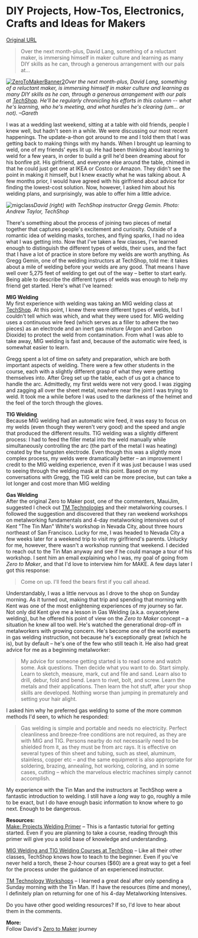# DIY Projects, How-Tos, Electronics, Crafts and Ideas for Makers

[Original URL](http://makezine.com/2011/09/06/zero-to-make-crash-course-in-welding/)

> Over the next month-plus, David Lang, something of a reluctant maker, is immersing himself in maker culture and learning as many DIY skills as he can, through a generous arrangement with our pals at...

[![](http://i0.wp.com/cdn.makezine.com/uploads/2011/08/zerotomakerbanner2.png?resize=599%2C68 "ZeroToMakerBanner2")](http://blog.makezine.com/tag/zerotomaker)_Over the next month-plus, David Lang, something of a reluctant maker, is immersing himself in maker culture and learning as many DIY skills as he can, through a generous arrangement with our pals at [TechShop](http://techshop.ws/index.html). He'll be regularly chronicling his efforts in this column -- what he's learning, who he's meeting, and what hurdles he's clearing (um... or not). –Gareth_

I was at a wedding last weekend, sitting at a table with old friends, people I knew well, but hadn't seen in a while. We were discussing our most recent happenings. The update-a-thon got around to me and I told them that I was getting back to making things with my hands. When I brought up learning to weld, one of my friends' eyes lit up. He had been thinking about learning to weld for a few years, in order to build a grill he'd been dreaming about for his bonfire pit. His girlfriend, and everyone else around the table, chimed in that he could just get one at IKEA or Costco or Amazon. They didn't see the point in making it himself, but I knew exactly what he was talking about. A few months prior, I would have agreed with his girlfriend about advice for finding the lowest-cost solution. Now, however, I asked him about his welding plans, and surprisingly, was able to offer him a little advice.

![](http://i0.wp.com/cdn.makezine.com/uploads/2011/09/migclass.jpg?resize=600%2C448 "migclass")_David (right) with TechShop instructor Gregg Gemin. Photo: Andrew Taylor, TechShop_

There's something about the process of joining two pieces of metal together that captures people's excitement and curiosity. Outside of a romantic idea of welding masks, torches, and flying sparks, I had no idea what I was getting into. Now that I've taken a few classes, I've learned enough to distinguish the different types of welds, their uses, and the fact that I have a lot of practice in store before my welds are worth anything. As Gregg Gemin, one of the welding instructors at TechShop, told me: it takes about a mile of welding before your welds are any good. That means I have well over 5,275 feet of welding to get out of the way – better to start early. Being able to describe the different types of welds was enough to help my friend get started. Here's what I've learned:

**MIG Welding**<br>
My first experience with welding was taking an MIG welding class at [TechShop](http://techshop.ws/). At this point, I knew there were different types of welds, but I couldn't tell which was which, and what they were used for. MIG welding uses a continuous wire feed (which serves as a filler to adhere the two pieces) as an electrode and an inert gas mixture (Argon and Carbon Dioxide) to protect the weld from contamination. From what I was able to take away, MIG welding is fast and, because of the automatic wire feed, is somewhat easier to learn.

Gregg spent a lot of time on safety and preparation, which are both important aspects of welding. There were a few other students in the course, each with a slightly different grasp of what they were getting themselves into. After Greg set up the table, each of us got a chance to handle the arc. Admittedly, my first welds were not very good. I was zigging and zagging all over the sheet metal, nowhere near the joint I was trying to weld. It took me a while before I was used to the darkness of the helmet and the feel of the torch through the gloves.

**TIG Welding**<br>
Because MIG welding had an automatic wire feed, it was easy to focus on my welds (even though they weren't very good) and the speed and angle that produced the different results. TIG welding was a slightly different process: I had to feed the filler metal into the weld manually while simultaneously controlling the arc (the part of the metal I was heating) created by the tungsten electrode. Even though this was a slightly more complex process, my welds were dramatically better – an improvement I credit to the MIG welding experience, even if it was just because I was used to seeing through the welding mask at this point. Based on my conversations with Gregg, the TIG weld can be more precise, but can take a lot longer and cost more than MIG welding

**Gas Welding**<br>
After the original Zero to Maker post, one of the commenters, MauiJim, suggested I check out [TM Technologies](http://www.tinmantech.com/) and their metalworking courses. I followed the suggestion and discovered that they ran weekend workshops on metalworking fundamentals and 4-day metalworking intensives out of Kent "The Tin Man" White's workshop in Nevada City, about three hours northeast of San Francisco. Lucky for me, I was headed to Nevada City a few weeks later for a weekend trip to visit my girlfriend's parents. Unlucky for me, however, there wasn't a workshop running that weekend. I decided to reach out to the Tin Man anyway and see if he could manage a tour of his workshop. I sent him an email explaining who I was, my goal of going from _Zero to Maker_, and that I'd love to interview him for MAKE. A few days later I got this response:

> Come on up. I'll feed the bears first if you call ahead.

Understandably, I was a little nervous as I drove to the shop on Sunday morning. As it turned out, making that trip and spending that morning with Kent was one of the most enlightening experiences of my journey so far. Not only did Kent give me a lesson in Gas Welding (a.k.a. oxyacetylene welding), but he offered his point of view on the _Zero to Maker_ concept – a situation he knew all too well. He's watched the generational drop-off in metalworkers with growing concern. He's become one of the world experts in gas welding instruction, not because he's exceptionally great (which he is), but by default – he's one of the few who still teach it. He also had great advice for me as a beginning metalworker:

> My advice for someone getting started is to read some and watch some. Ask questions. Then decide what you want to do. Start simply. Learn to sketch, measure, mark, cut and file and sand. Learn also to drill, debur, fold and bend. Learn to rivet, bolt, and screw. Learn the metals and their applications. Then learn the hot stuff, after your shop skills are developed. Nothing worse than jumping in prematurely and setting your hair alight.

I asked him why he preferred gas welding to some of the more common methods I'd seen, to which he responded:

> Gas welding is simple and portable and needs no electricity. Perfect cleanliness and breeze-free conditions are not required, as they are with MIG and TIG. Persons nearby do not necessarily need to be shielded from it, as they must be from arc rays. It is effective on several types of thin sheet and tubing, such as steel, aluminum, stainless, copper etc – and the same equipment is also appropriate for soldering, brazing, annealing, hot working, coloring, and in some cases, cutting – which the marvelous electric machines simply cannot accomplish.

My experience with the Tin Man and the instructors at TechShop were a fantastic introduction to welding. I still have a _long_ way to go, roughly a mile to be exact, but I do have enough basic information to know where to go next. Enough to be dangerous.

**Resources:**<br>
[Make: Projects Welding Primer](http://makeprojects.com/Project/Welding-Primer/2/1) – This is a fantastic tutorial for getting started. Even if you are planning to take a course, reading through this primer will give you a solid base of knowledge and understanding.

[MIG Welding and TIG Welding Courses at TechShop](http://techshop.ws/take_classes.html?storeId=4&categoryId=24) – Like all their other classes, TechShop knows how to teach to the beginner. Even if you've never held a torch, these 2-hour courses ($60) are a great way to get a feel for the process under the guidance of an experienced instructor.

[TM Technology Workshops](https://www.tinmantech.com/html/trainings.php) – I learned a great deal after only spending a Sunday morning with the Tin Man. If I have the resources (time and money), I definitely plan on returning for one of his 4-day Metalworking Intensives.

Do you have other good welding resources? If so, I'd love to hear about them in the comments.

**More:**<br>
Follow David's [Zero to Maker](http://blog.makezine.com/tag/zerotomaker) journey

